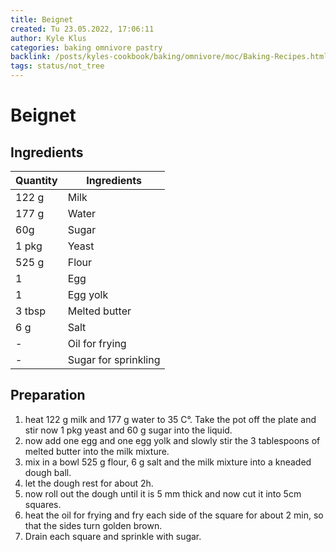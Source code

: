 ```yaml
---
title: Beignet
created: Tu 23.05.2022, 17:06:11
author: Kyle Klus
categories: baking omnivore pastry
backlink: /posts/kyles-cookbook/baking/omnivore/moc/Baking-Recipes.html
tags: status/not_tree
---
```


# Beignet

## Ingredients

| Quantity | Ingredients |
| ---------------- | ---------------- |
| 122 g | Milk |
| 177 g | Water |
| 60g | Sugar |
| 1 pkg | Yeast |
| 525 g | Flour |
| 1 | Egg |
| 1 | Egg yolk |
| 3 tbsp | Melted butter |
| 6 g | Salt |
| - | Oil for frying |
| - | Sugar for sprinkling |

## Preparation

1. heat 122 g milk and 177 g water to 35 C°. Take the pot off the plate and stir now 1 pkg yeast and 60 g sugar into the liquid.
2. now add one egg and one egg yolk and slowly stir the 3 tablespoons of melted butter into the milk mixture.
3. mix in a bowl 525 g flour, 6 g salt and the milk mixture into a kneaded dough ball.
4. let the dough rest for about 2h.
5. now roll out the dough until it is 5 mm thick and now cut it into 5cm squares.
6. heat the oil for frying and fry each side of the square for about 2 min, so that the sides turn golden brown.
7. Drain each square and sprinkle with sugar.
